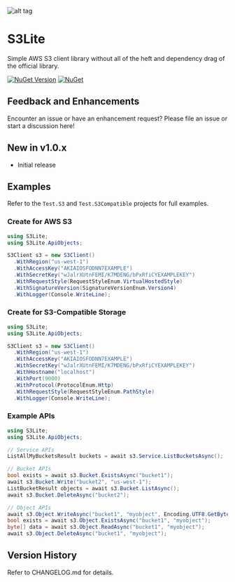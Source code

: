 ![alt tag](https://github.com/jchristn/S3Lite/raw/main/Assets/icon.ico)

# S3Lite

Simple AWS S3 client library without all of the heft and dependency drag of the official library.

[![NuGet Version](https://img.shields.io/nuget/v/S3Lite.svg?style=flat)](https://www.nuget.org/packages/S3Lite/) [![NuGet](https://img.shields.io/nuget/dt/S3Lite.svg)](https://www.nuget.org/packages/S3Lite) 

## Feedback and Enhancements

Encounter an issue or have an enhancement request?  Please file an issue or start a discussion here!

## New in v1.0.x

- Initial release

## Examples

Refer to the ```Test.S3``` and ```Test.S3Compatible``` projects for full examples.

### Create for AWS S3
```csharp
using S3Lite;
using S3Lite.ApiObjects;

S3Client s3 = new S3Client()
  .WithRegion("us-west-1")
  .WithAccessKey("AKIAIOSFODNN7EXAMPLE")
  .WithSecretKey("wJalrXUtnFEMI/K7MDENG/bPxRfiCYEXAMPLEKEY")
  .WithRequestStyle(RequestStyleEnum.VirtualHostedStyle)
  .WithSignatureVersion(SignatureVersionEnum.Version4)
  .WithLogger(Console.WriteLine);
```

### Create for S3-Compatible Storage
```csharp
using S3Lite;
using S3Lite.ApiObjects;

S3Client s3 = new S3Client()
  .WithRegion("us-west-1")
  .WithAccessKey("AKIAIOSFODNN7EXAMPLE")
  .WithSecretKey("wJalrXUtnFEMI/K7MDENG/bPxRfiCYEXAMPLEKEY")
  .WithHostname("localhost")
  .WithPort(9000)
  .WithProtocol(ProtocolEnum.Http)
  .WithRequestStyle(RequestStyleEnum.PathStyle)
  .WithLogger(Console.WriteLine);
```

### Example APIs
```csharp
using S3Lite;
using S3Lite.ApiObjects;

// Service APIs
ListAllMyBucketsResult buckets = await s3.Service.ListBucketsAsync();

// Bucket APIs
bool exists = await s3.Bucket.ExistsAsync("bucket1");
await s3.Bucket.Write("bucket2", "us-west-1");
ListBucketResult objects = await s3.Bucket.ListAsync();
await s3.Bucket.DeleteAsync("bucket2");

// Object APIs
await s3.Object.WriteAsync("bucket1", "myobject", Encoding.UTF8.GetBytes("Hello, world!"));
bool exists = await s3.Object.ExistsAsync("bucket1", "myobject");
byte[] data = await s3.Object.ReadAsync("bucket1", "myobject");
await s3.Object.DeleteAsync("bucket1", "myobject");
```

## Version History

Refer to CHANGELOG.md for details.
